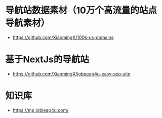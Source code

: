 # 导航站数据素材（10万个高流量的站点导航素材）
 - https://github.com/XiaomingX/100k-us-domains

# 基于NextJs的导航站
 - https://github.com/XiaomingX/jobpeap4u-easy-seo-site

# 知识库
 - https://mp.jobleap4u.com/
